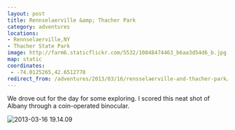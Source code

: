 ```yaml
---
layout: post
title: Rennselaerville &amp; Thacher Park
category: adventures
locations:
- Rennselaerville,NY
- Thacher State Park
image: http://farm6.staticflickr.com/5532/10848474463_b6aa3d54d6_b.jpg
map: static
coordinates:
 - -74.0125265,42.6512778
redirect_from: /adventures/2013/03/16/rensselaerville-and-thacher-park/
---
```



We drove out for the day for some exploring. I scored this neat shot of Albany through a coin-operated binocular.

<div class="photos">

<img src="http://farm6.staticflickr.com/5532/10848474463_b6aa3d54d6_b.jpg" alt="2013-03-16 19.14.09">
</div>
